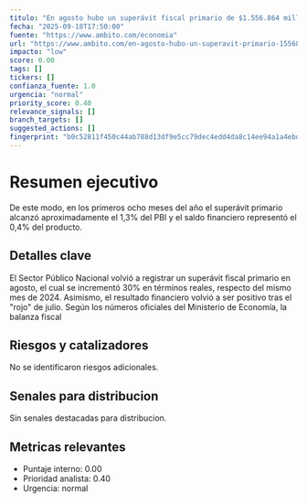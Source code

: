 ```yaml
---
titulo: "En agosto hubo un superávit fiscal primario de $1.556.864 millones y volvió a ser positivo el resultado financiero"
fecha: "2025-09-18T17:50:00"
fuente: "https://www.ambito.com/economia"
url: "https://www.ambito.com/en-agosto-hubo-un-superavit-primario-1556864-millones-y-volvio-ser-positivo-el-resultado-financiero-n6192107"
impacto: "low"
score: 0.00
tags: []
tickers: []
confianza_fuente: 1.0
urgencia: "normal"
priority_score: 0.40
relevance_signals: []
branch_targets: []
suggested_actions: []
fingerprint: "b0c52811f450c44ab788d13df9e5cc79dec4edd4da8c14ee94a1a4ebdab6873d"
---
```


# Resumen ejecutivo
De este modo, en los primeros ocho meses del año el superávit primario alcanzó aproximadamente el
1,3% del PBI y el saldo financiero representó el 0,4% del producto.

## Detalles clave
El Sector Público Nacional volvió a registrar un superávit fiscal primario en agosto, el cual se
incrementó 30% en términos reales, respecto del mismo mes de 2024. Asimismo, el resultado financiero
volvió a ser positivo tras el \"rojo\" de julio. Según los números oficiales del Ministerio de
Economía, la balanza fiscal

## Riesgos y catalizadores
No se identificaron riesgos adicionales.

## Senales para distribucion
Sin senales destacadas para distribucion.

## Metricas relevantes
- Puntaje interno: 0.00
- Prioridad analista: 0.40
- Urgencia: normal
